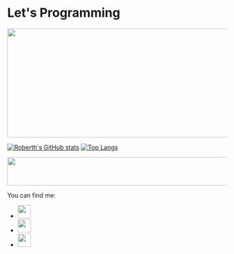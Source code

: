 <h1>Let's Programming</h1>

<p align=”center”>
   <img src="https://64.media.tumblr.com/73b71cd5448710b401fd7b440a6b1eba/tumblr_n8bpt0GyVC1rk4j5yo2_r1_500.gif" width="1280px" height="250px"/>
</p>

[![Roberth's GitHub stats](https://github-readme-stats.vercel.app/api?username=RobARC&show_icons=true&theme=dark)](https://github.com/RobARC/github-readme-stats)
[![Top Langs](https://github-readme-stats.vercel.app/api/top-langs/?username=RobARC&langs_count=5&layout=compact&theme=dark)](https://github.com/RobARC/github-readme-stats)

<img src='https://i.imgur.com/SGqMhq0.gif' width="1280px" height="65px"/>




  You can find me:
  - [<image src='https://cdn.icon-icons.com/icons2/99/PNG/512/linkedin_socialnetwork_17441.png'  width="30px" height="30px">](https://www.linkedin.com/in/roberth-rondon/)
  - [<image src='https://logodownload.org/wp-content/uploads/2014/09/twitter-logo-1.png' width="30px" height="30px">](https://twitter.com/rrondonc)
  - [<image src='https://cdn.icon-icons.com/icons2/1011/PNG/512/Gmail_icon-icons.com_75706.png' width="30px" height="30px">](rrondonc@gmail.com)
 
<!--
**RobARC/RobARC** is a ✨ _special_ ✨ repository because its `README.md` (this file) appears on your GitHub profile.



Here are some ideas to get you started:

### 🔭 I’m currently working on language C programming
### 🌱 I’m currently learning about Language C and others technologies, like git, linux scripting shell, etc.
- 👯 I’m looking to collaborate on 
- 🤔 I’m looking for help with ...
- 💬 Ask me about ...
- 📫 How to reach me: ...
- 😄 Pronouns: ...
- ⚡ Fun fact: ...
-->
